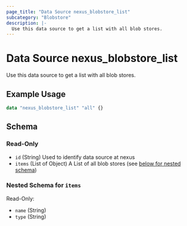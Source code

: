 ```yaml
---
page_title: "Data Source nexus_blobstore_list"
subcategory: "Blobstore"
description: |-
  Use this data source to get a list with all blob stores.
---
```

# Data Source nexus_blobstore_list
Use this data source to get a list with all blob stores.
## Example Usage
```terraform
data "nexus_blobstore_list" "all" {}
```
<!-- schema generated by tfplugindocs -->
## Schema

### Read-Only

- `id` (String) Used to identify data source at nexus
- `items` (List of Object) A List of all blob stores (see [below for nested schema](#nestedatt--items))

<a id="nestedatt--items"></a>
### Nested Schema for `items`

Read-Only:

- `name` (String)
- `type` (String)
